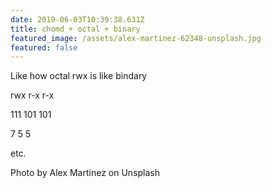 ```yaml
---
date: 2019-06-03T10:39:38.631Z
title: chomd + octal + binary
featured_image: /assets/alex-martinez-62348-unsplash.jpg
featured: false
---
```

Like how octal rwx is like bindary



rwx r-x r-x

111 101 101

7 5 5



etc.



Photo by Alex Martinez on Unsplash
